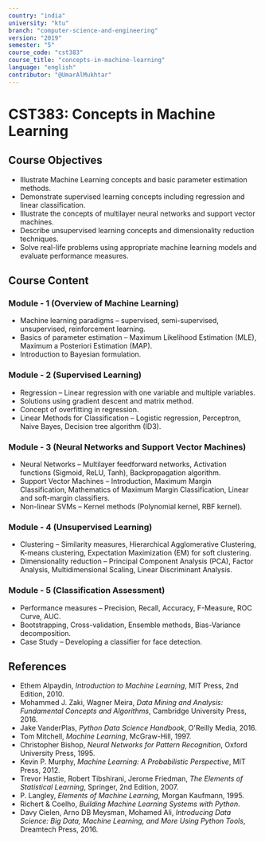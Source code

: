 ```yaml
---
country: "india"
university: "ktu"
branch: "computer-science-and-engineering"
version: "2019"
semester: "5"
course_code: "cst383"
course_title: "concepts-in-machine-learning"
language: "english"
contributor: "@UmarAlMukhtar"
---
```


# CST383: Concepts in Machine Learning

## Course Objectives
* Illustrate Machine Learning concepts and basic parameter estimation methods.
* Demonstrate supervised learning concepts including regression and linear classification.
* Illustrate the concepts of multilayer neural networks and support vector machines.
* Describe unsupervised learning concepts and dimensionality reduction techniques.
* Solve real-life problems using appropriate machine learning models and evaluate performance measures.

## Course Content
### Module - 1 (Overview of Machine Learning)
* Machine learning paradigms – supervised, semi-supervised, unsupervised, reinforcement learning.  
* Basics of parameter estimation – Maximum Likelihood Estimation (MLE), Maximum a Posteriori Estimation (MAP).  
* Introduction to Bayesian formulation.

### Module - 2 (Supervised Learning)
* Regression – Linear regression with one variable and multiple variables.  
* Solutions using gradient descent and matrix method.  
* Concept of overfitting in regression.  
* Linear Methods for Classification – Logistic regression, Perceptron, Naive Bayes, Decision tree algorithm (ID3).

### Module - 3 (Neural Networks and Support Vector Machines)
* Neural Networks – Multilayer feedforward networks, Activation functions (Sigmoid, ReLU, Tanh), Backpropagation algorithm.  
* Support Vector Machines – Introduction, Maximum Margin Classification, Mathematics of Maximum Margin Classification, Linear and soft-margin classifiers.  
* Non-linear SVMs – Kernel methods (Polynomial kernel, RBF kernel).

### Module - 4 (Unsupervised Learning)
* Clustering – Similarity measures, Hierarchical Agglomerative Clustering, K-means clustering, Expectation Maximization (EM) for soft clustering.  
* Dimensionality reduction – Principal Component Analysis (PCA), Factor Analysis, Multidimensional Scaling, Linear Discriminant Analysis.

### Module - 5 (Classification Assessment)
* Performance measures – Precision, Recall, Accuracy, F-Measure, ROC Curve, AUC.  
* Bootstrapping, Cross-validation, Ensemble methods, Bias-Variance decomposition.  
* Case Study – Developing a classifier for face detection.

## References
* Ethem Alpaydin, *Introduction to Machine Learning*, MIT Press, 2nd Edition, 2010.  
* Mohammed J. Zaki, Wagner Meira, *Data Mining and Analysis: Fundamental Concepts and Algorithms*, Cambridge University Press, 2016.  
* Jake VanderPlas, *Python Data Science Handbook*, O'Reilly Media, 2016.  
* Tom Mitchell, *Machine Learning*, McGraw-Hill, 1997.  
* Christopher Bishop, *Neural Networks for Pattern Recognition*, Oxford University Press, 1995.  
* Kevin P. Murphy, *Machine Learning: A Probabilistic Perspective*, MIT Press, 2012.  
* Trevor Hastie, Robert Tibshirani, Jerome Friedman, *The Elements of Statistical Learning*, Springer, 2nd Edition, 2007.  
* P. Langley, *Elements of Machine Learning*, Morgan Kaufmann, 1995.  
* Richert & Coelho, *Building Machine Learning Systems with Python*.  
* Davy Cielen, Arno DB Meysman, Mohamed Ali, *Introducing Data Science: Big Data, Machine Learning, and More Using Python Tools*, Dreamtech Press, 2016.
